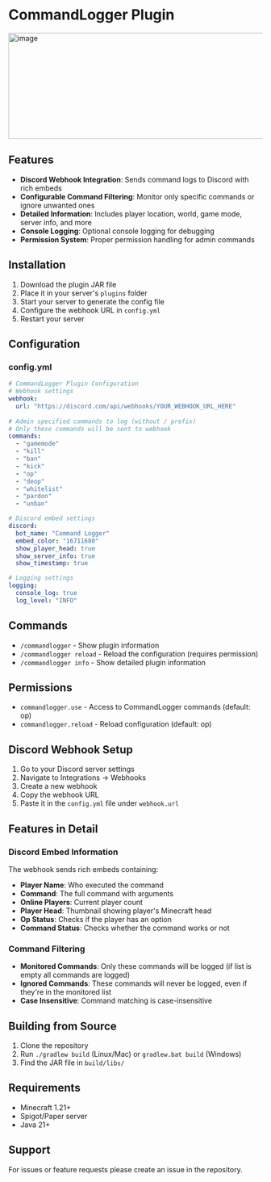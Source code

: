 # CommandLogger Plugin


<img width="531" height="210" alt="image" src="https://github.com/user-attachments/assets/0e496dd4-0a80-40f0-b743-95352963efc8" />


## Features

- **Discord Webhook Integration**: Sends command logs to Discord with rich embeds
- **Configurable Command Filtering**: Monitor only specific commands or ignore unwanted ones
- **Detailed Information**: Includes player location, world, game mode, server info, and more
- **Console Logging**: Optional console logging for debugging
- **Permission System**: Proper permission handling for admin commands

## Installation

1. Download the plugin JAR file
2. Place it in your server's `plugins` folder
3. Start your server to generate the config file
4. Configure the webhook URL in `config.yml`
5. Restart your server

## Configuration

### config.yml

```yaml
# CommandLogger Plugin Configuration
# Webhook settings
webhook:
  url: "https://discord.com/api/webhooks/YOUR_WEBHOOK_URL_HERE"
  
# Admin specified commands to log (without / prefix)
# Only these commands will be sent to webhook
commands:
  - "gamemode"
  - "kill"
  - "ban"
  - "kick"
  - "op"
  - "deop"
  - "whitelist"
  - "pardon"
  - "unban"

# Discord embed settings
discord:
  bot_name: "Command Logger"
  embed_color: "16711680"
  show_player_head: true
  show_server_info: true
  show_timestamp: true

# Logging settings
logging:
  console_log: true
  log_level: "INFO"

```

## Commands

- `/commandlogger` - Show plugin information
- `/commandlogger reload` - Reload the configuration (requires permission)
- `/commandlogger info` - Show detailed plugin information

## Permissions

- `commandlogger.use` - Access to CommandLogger commands (default: op)
- `commandlogger.reload` - Reload configuration (default: op)

## Discord Webhook Setup

1. Go to your Discord server settings
2. Navigate to Integrations → Webhooks
3. Create a new webhook
4. Copy the webhook URL
5. Paste it in the `config.yml` file under `webhook.url`

## Features in Detail

### Discord Embed Information

The webhook sends rich embeds containing:
- **Player Name**: Who executed the command
- **Command**: The full command with arguments
- **Online Players**: Current player count
- **Player Head**: Thumbnail showing player's Minecraft head
- **Op Status**: Checks if the player has an option
- **Command Status**: Checks whether the command works or not

### Command Filtering

- **Monitored Commands**: Only these commands will be logged (if list is empty all commands are logged)
- **Ignored Commands**: These commands will never be logged, even if they're in the monitored list
- **Case Insensitive**: Command matching is case-insensitive


## Building from Source

1. Clone the repository
2. Run `./gradlew build` (Linux/Mac) or `gradlew.bat build` (Windows)
3. Find the JAR file in `build/libs/`

## Requirements

- Minecraft 1.21+
- Spigot/Paper server
- Java 21+

## Support

For issues or feature requests please create an issue in the repository.




